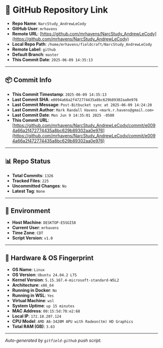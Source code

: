# 🔗 GitHub Repository Link

- **Repo Name**: `NarcStudy_AndrewLeCody`
- **GitHub User**: `mrhavens`
- **Remote URL**: [https://github.com/mrhavens/NarcStudy_AndrewLeCody](https://github.com/mrhavens/NarcStudy_AndrewLeCody)
- **Local Repo Path**: `/home/mrhavens/fieldcraft/NarcStudy_AndrewLeCody`
- **Remote Label**: `github`
- **Default Branch**: `master`
- **This Commit Date**: `2025-06-09 14:35:13`

---

## 📦 Commit Info

- **This Commit Timestamp**: `2025-06-09 14:35:13`
- **Last Commit SHA**: `e0094a66a2f472774435a8bc629b89302aa0e976`
- **Last Commit Message**: `Post-Bitbucket sync at 2025-06-09 14:24:20`
- **Last Commit Author**: `Mark Randall Havens <mark.r.havens@gmail.com>`
- **Last Commit Date**: `Mon Jun 9 14:35:01 2025 -0500`
- **This Commit URL**: [https://github.com/mrhavens/NarcStudy_AndrewLeCody/commit/e0094a66a2f472774435a8bc629b89302aa0e976](https://github.com/mrhavens/NarcStudy_AndrewLeCody/commit/e0094a66a2f472774435a8bc629b89302aa0e976)

---

## 📊 Repo Status

- **Total Commits**: `1326`
- **Tracked Files**: `225`
- **Uncommitted Changes**: `No`
- **Latest Tag**: `None`

---

## 🧭 Environment

- **Host Machine**: `DESKTOP-E5SGI58`
- **Current User**: `mrhavens`
- **Time Zone**: `CDT`
- **Script Version**: `v1.0`

---

## 🧬 Hardware & OS Fingerprint

- **OS Name**: `Linux`
- **OS Version**: `Ubuntu 24.04.2 LTS`
- **Kernel Version**: `5.15.167.4-microsoft-standard-WSL2`
- **Architecture**: `x86_64`
- **Running in Docker**: `No`
- **Running in WSL**: `Yes`
- **Virtual Machine**: `wsl`
- **System Uptime**: `up 15 minutes`
- **MAC Address**: `00:15:5d:70:e2:68`
- **Local IP**: `172.18.207.124`
- **CPU Model**: `AMD A6-3420M APU with Radeon(tm) HD Graphics`
- **Total RAM (GB)**: `3.63`

---

_Auto-generated by `gitfield-github` push script._
